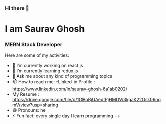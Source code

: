 ### Hi there 👋

# I am Saurav Ghosh
### MERN Stack Developer

Here are some of my activities:

- 🔭 I’m currently working on react.js
- 🌱 I’m currently learning redux.js
- 💬 Ask me about any kind of programming topics
- 📫 How to reach me:
-Linked-in Profile : https://www.linkedin.com/in/saurav-ghosh-6a1ab0202/
- My Resume : https://drive.google.com/file/d/1GBoBjUAedtPjHMDW3kgaK22Osk06nqmV/view?usp=sharing
- 😄 Pronouns: he
- ⚡ Fun fact: every single day I learn programming 
-->
